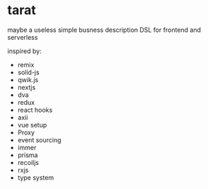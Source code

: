 # tarat

maybe a useless simple busness description DSL for frontend and serverless

inspired by:
- remix
- solid-js
- qwik.js
- nextjs
- dva
- redux
- react hooks
- axii
- vue setup
- Proxy
- event sourcing
- immer
- prisma
- recoiljs
- rxjs
- type system
